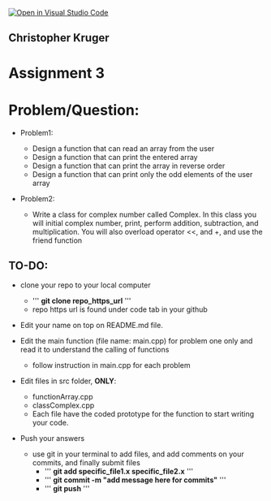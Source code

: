 [![Open in Visual Studio Code](https://classroom.github.com/assets/open-in-vscode-c66648af7eb3fe8bc4f294546bfd86ef473780cde1dea487d3c4ff354943c9ae.svg)](https://classroom.github.com/online_ide?assignment_repo_id=8556998&assignment_repo_type=AssignmentRepo)
## Christopher Kruger
# Assignment 3


# Problem/Question:
- Problem1: 
  - Design a function that can read an array from the user 
  - Design a function that can print the entered array 
  - Design a function that can print the array in reverse order 
  - Design a function that can print only the odd elements of the user array
  

- Problem2: 
  - Write a class for complex number called Complex. In this class you will initial complex number, print, perform addition,
    subtraction, and multiplication.
    You will also overload operator <<, and +, and use the friend function

## TO-DO:
  - clone your repo to your local computer
    - ''' <b>git clone repo_https_url</b> '''
    - repo https url is found under code tab in your github
  - Edit your name on top on README.md file.
  - Edit the main function (file name: main.cpp) for problem one only and read it to understand the calling of functions
    - follow instruction in main.cpp for each problem
  - Edit files in src folder, <b>ONLY</b>:
    - functionArray.cpp
    - classComplex.cpp
    - Each file have the coded prototype for the function to start writing your code.
  
  - Push your answers
    - use git in your terminal to add files, and add comments on your commits, and finally submit files
      - ''' <b>git add specific_file1.x specific_file2.x</b> '''
      - ''' <b>git commit -m "add message here for commits"</b> '''
      - ''' <b>git push</b> ''' 
     
    
      
    
